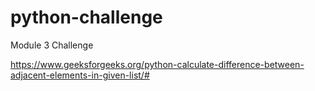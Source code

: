 # python-challenge
Module 3 Challenge










https://www.geeksforgeeks.org/python-calculate-difference-between-adjacent-elements-in-given-list/#